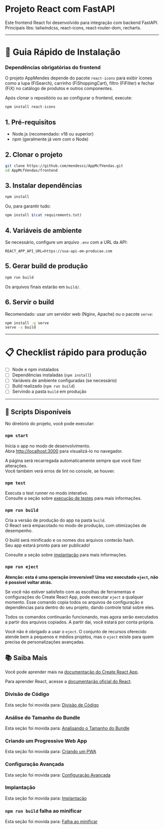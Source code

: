 Projeto React com FastAPI
========================

Este frontend React foi desenvolvido para integração com backend FastAPI.
Principais libs: tailwindcss, react-icons, react-router-dom, recharts.

---

# 🚀 Guia Rápido de Instalação

### Dependências obrigatórias do frontend

O projeto AppMendes depende do pacote `react-icons` para exibir ícones como a lupa (FiSearch), carrinho (FiShoppingCart), filtro (FiFilter) e fechar (FiX) no catálogo de produtos e outros componentes.

Após clonar o repositório ou ao configurar o frontend, execute:

```sh
npm install react-icons
```

## 1. Pré-requisitos
- Node.js (recomendado: v18 ou superior)
- npm (geralmente já vem com o Node)

## 2. Clonar o projeto
```bash
git clone https://github.com/mendessi/AppMcfVendas.git
cd AppMcfVendas/frontend
```

## 3. Instalar dependências
```bash
npm install
```
Ou, para garantir tudo:
```bash
npm install $(cat requirements.txt)
```

## 4. Variáveis de ambiente
Se necessário, configure um arquivo `.env` com a URL da API:
```
REACT_APP_API_URL=https://sua-api-em-producao.com
```

## 5. Gerar build de produção
```bash
npm run build
```
Os arquivos finais estarão em `build/`.

## 6. Servir o build
Recomendado: usar um servidor web (Nginx, Apache) ou o pacote `serve`:
```bash
npm install -g serve
serve -s build
```

---

# 📋 Checklist rápido para produção
- [ ] Node e npm instalados
- [ ] Dependências instaladas (`npm install`)
- [ ] Variáveis de ambiente configuradas (se necessário)
- [ ] Build realizado (`npm run build`)
- [ ] Servindo a pasta `build` em produção

---

## 📜 Scripts Disponíveis

No diretório do projeto, você pode executar:

### `npm start`

Inicia o app no modo de desenvolvimento.\
Abra [http://localhost:3000](http://localhost:3000) para visualizá-lo no navegador.

A página será recarregada automaticamente sempre que você fizer alterações.\
Você também verá erros de lint no console, se houver.

### `npm test`

Executa o test runner no modo interativo.\
Consulte a seção sobre [execução de testes](https://facebook.github.io/create-react-app/docs/running-tests) para mais informações.

### `npm run build`

Cria a versão de produção do app na pasta `build`.\
O React será empacotado no modo de produção, com otimizações de desempenho.

O build será minificado e os nomes dos arquivos conterão hash.\
Seu app estará pronto para ser publicado!

Consulte a seção sobre [implantação](https://facebook.github.io/create-react-app/docs/deployment) para mais informações.

### `npm run eject`

**Atenção: esta é uma operação irreversível! Uma vez executado `eject`, não é possível voltar atrás.**

Se você não estiver satisfeito com as escolhas de ferramentas e configurações do Create React App, pode executar `eject` a qualquer momento. Esse comando copia todos os arquivos de configuração e dependências para dentro do seu projeto, dando controle total sobre eles.

Todos os comandos continuarão funcionando, mas agora serão executados a partir dos arquivos copiados. A partir daí, você estará por conta própria.

Você não é obrigado a usar o `eject`. O conjunto de recursos oferecido atende bem a pequenos e médios projetos, mas o `eject` existe para quem precisa de personalizações avançadas.

## 📚 Saiba Mais

Você pode aprender mais na [documentação do Create React App](https://facebook.github.io/create-react-app/docs/getting-started).

Para aprender React, acesse a [documentação oficial do React](https://reactjs.org/).

### Divisão de Código

Esta seção foi movida para: [Divisão de Código](https://facebook.github.io/create-react-app/docs/code-splitting)

### Análise do Tamanho do Bundle

Esta seção foi movida para: [Analisando o Tamanho do Bundle](https://facebook.github.io/create-react-app/docs/analyzing-the-bundle-size)

### Criando um Progressive Web App

Esta seção foi movida para: [Criando um PWA](https://facebook.github.io/create-react-app/docs/making-a-progressive-web-app)

### Configuração Avançada

Esta seção foi movida para: [Configuração Avançada](https://facebook.github.io/create-react-app/docs/advanced-configuration)

### Implantação

Esta seção foi movida para: [Implantação](https://facebook.github.io/create-react-app/docs/deployment)

### `npm run build` falha ao minificar

Esta seção foi movida para: [Falha ao minificar](https://facebook.github.io/create-react-app/docs/troubleshooting#npm-run-build-fails-to-minify)
